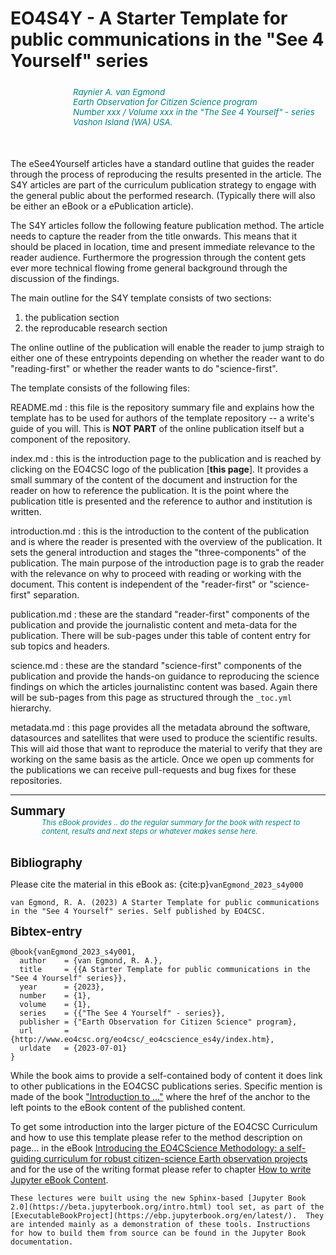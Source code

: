 # EO4S4Y - A Starter Template for public communications in the "See 4 Yourself" series 

<div style="font-style:italic;font-size:10pt;color:teal;margin-top:25px;margin-bottom:50px">
    <div style="margin-left:100px">
    Raynier A. van Egmond<br>
    Earth Observation for Citizen Science program<br>
    Number xxx / Volume xxx in the "The See 4 Yourself" - series<br>
    Vashon Island (WA) USA.<br>
    </div>
</div>



The eSee4Yourself articles have a standard outline that guides the reader through the process of reproducing the results presented in the article. The S4Y articles are part of the curriculum publication strategy to engage with the general public about the performed research. (Typically there will also be either an eBook or a ePublication article).

The S4Y articles follow the following feature publication method. The article needs to capture the reader from the title onwards. This means that it should be placed in location, time and present immediate relevance to the reader audience. Furthermore the progression through the content gets ever more technical flowing frome general background through the discussion of the findings.

The main outline for the S4Y template consists of two sections:

1. the publication section
1. the reproducable research section

The online outline of the publication will enable the reader to jump straigh to either one of these entrypoints depending on whether the reader want to do "reading-first" or whether the reader wants to do "science-first".

The template consists of the following files:

README.md
: this file is the repository summary file and explains how the template has to be used for authors of the template repository -- a write's guide of you will. This is **NOT PART** of the online publication itself but a component of the repository.

index.md
: this is the introduction page to the publication and is reached by clicking on the EO4CSC logo of the publication [__this page__]. It provides a small summary of the content of the document and instruction for the reader on how to reference the publication. It is the point where the publication title is presented and the reference to author and institution is written.

introduction.md
: this is the introduction to the content of the publication and is where the reader is presented with the overview of the publication. It sets the general introduction and stages the "three-components" of the publication. The main purpose of the introduction page is to grab the reader with the relevance on why to proceed with reading or working with the document. This content is independent of the "reader-first" or "science-first" separation.

publication.md
: these are the standard "reader-first" components of the publication and provide the journalistic content and meta-data for the publication. There will be sub-pages under this table of content entry for sub topics and headers.

science.md
: these are the standard "science-first" components of the publication and provide the hands-on guidance to reproducing the science findings on which the articles journalistinc content was based. Again there will be sub-pages from this page as structured through the `_toc.yml` hierarchy. 

metadata.md
: this page provides all the metadata abround the software, datasources and satellites that were used to produce the scientific results. This will aid those that want to reproduce the material to verify that they are working on the same basis as the article. Once we open up comments for the publications we can receive pull-requests and bug fixes for these repositories.  

------

<div style="font-size:14pt; font-weight:bolder">Summary</div>

<div style="font-size:smaller; color: teal; font-style:italic;margin-left:50px;">
This eBook provides .. do the regular summary for the book with respect to content, results and next steps or whatever makes sense here. 
</div>


<div style="font-size:14pt; font-weight:bolder;margin-top:2rem;">Bibliography</div>

Please cite the material in this eBook as: {cite:p}`vanEgmond_2023_s4y000`

```
van Egmond, R. A. (2023) A Starter Template for public communications in the "See 4 Yourself" series. Self published by EO4CSC.
```

<span style="font-size:14pt; font-weight:bolder;margin-top:40px">Bibtex-entry</span>

```
@book{vanEgmond_2023_s4y001,
  author    = {van Egmond, R. A.},
  title     = {{A Starter Template for public communications in the "See 4 Yourself" series}},
  year      = {2023},
  number    = {1},
  volume    = {1},
  series    = {{"The See 4 Yourself" - series}},
  publisher = {"Earth Observation for Citizen Science" program},
  url       = {http://www.eo4csc.org/eo4csc/_eo4cscience_es4y/index.htm},
  urldate   = {2023-07-01}
}
```

While the book aims to provide a self-contained body of content it does link to other publications in the EO4CSC publications series. Specific mention is made of the book <a href="http://github.com/eo4cscience" target='_blank'>"Introduction to ..."</a> where the href of the anchor to the left points to the eBook content of the published content.

To get some introduction into the larger picture of the EO4CSC Curriculum and how to use this template please refer to the method description on page... in the eBook <a href="http://github.com/eo4cscience" target='_blank'> Introducing the EO4CScience Methodology: a self-guiding curriculum for robust citizen-science Earth observation projects</a> and for the use of the writing format please refer to chapter [How to write Jupyter eBook Content](../docs/how_to_write_ebook_content).

```{note}
These lectures were built using the new Sphinx-based [Jupyter Book 2.0](https://beta.jupyterbook.org/intro.html) tool set, as part of the [ExecutableBookProject](https://ebp.jupyterbook.org/en/latest/).  They are intended mainly as a demonstration of these tools. Instructions for how to build them from source can be found in the Jupyter Book documentation.
```
